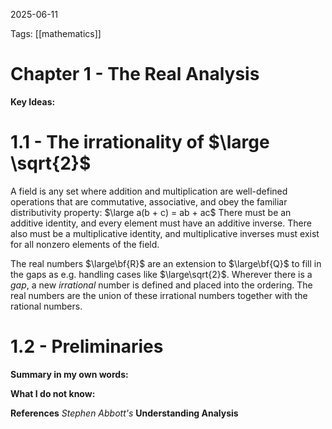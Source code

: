 2025-06-11 

Tags:  [[mathematics]]

# **Chapter 1 - The Real Analysis** 


**Key Ideas:**
# 1.1 - The irrationality of $\large \sqrt{2}$

A field is any set where addition and multiplication are well-defined operations that are commutative, associative, and obey the familiar distributivity property:
$\large a(b + c) =  ab + ac$
There must be an additive identity, and every element must have an additive inverse. There also must be a multiplicative identity, and multiplicative inverses must exist for all nonzero elements of the field.

The real numbers $\large\bf{R}$ are an extension to $\large\bf{Q}$ to fill in the gaps as e.g. handling cases like $\large\sqrt{2}$. Wherever there is a *gap*, a new *irrational* number is defined and placed into the ordering. The real numbers are the union of these irrational numbers together with the rational numbers.

# 1.2 - Preliminaries


 
**Summary in my own words:**



**What I do not know:**



**References**
*Stephen Abbott's*
**Understanding Analysis**